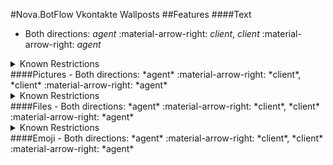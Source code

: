 #Nova.BotFlow Vkontakte Wallposts
##Features
####Text
- Both directions: *agent* :material-arrow-right: *client*, *client* :material-arrow-right: *agent*

<details><summary>Known Restrictions</summary>
<p>
```
• Post text character limit: 16384
• Comment text recomended to be 280 characters, but can be more 
```
</p>
</details>
####Pictures
- Both directions: *agent* :material-arrow-right: *client*, *client* :material-arrow-right: *agent*

<details><summary>Known Restrictions</summary>
<p>
```
• Picture size limit is: 5 MB
• Possible to attach up to 5 images to a message 
```
</p>
</details>
####Files
- Both directions: *agent* :material-arrow-right: *client*, *client* :material-arrow-right: *agent*

<details><summary>Known Restrictions</summary>
<p>
```
• File size limit is: 200 MB
• Main supported formats:
	• Text documents: DOC, DOCX, XLS, XLSX, RTF
	• Presentations, books: PPT, PPTX, PDF, DJVU, FB2
	• Images: PNG, JPG, GIF, PSD, PS
	• Music: MP3
```
</p>
</details>
####Emoji
- Both directions: *agent* :material-arrow-right: *client*, *client* :material-arrow-right: *agent*